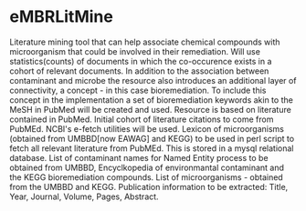 # eMBRLitMine
Literature mining tool that can help associate chemical compounds with microorganism that could be involved in their remediation. Will use statistics(counts) of documents in which the co-occurence exists in a cohort of relevant documents.
In addition to the association between contaminant and microbe the resource also introduces an additional layer of connectivity, a concept - in this case bioremediation. To include this concept in the implementation a set of bioremediation keywords akin to the MeSH in PubMed will be created and used.
Resource is based on literature contained in PubMed. Initial cohort of literature citations to come from PubMEd. NCBI's e-fetch utilities will be used. Lexicon of microorganisms (obtained from UMBBD[now EAWAG] and KEGG) to be used in perl script to fetch all relevant literature from PubMEd. This is stored in a mysql relational database. 
List of contaminant names for Named Entity process to be obtained from UMBBD, Encyclkopedia of environmantal contaminant and the KEGG bioremediation compounds.
List of microorganisms - obtained from the UMBBD and KEGG.
Publication information to be extracted: Title, Year, Journal, Volume, Pages, Abstract.

